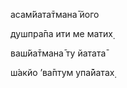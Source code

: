 асам̇йата̄тмана̄ його

душпра̄па ити ме матих̣

ваш́йа̄тмана̄ ту йатата̄

ш́акйо ’ва̄птум упа̄йатах̣